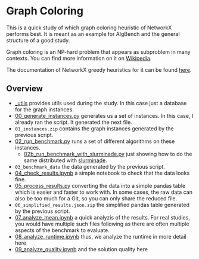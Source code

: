 # Graph Coloring

This is a quick study of which graph coloring heuristic of NetworkX performs
best. It is meant as an example for AlgBench and the general structure of a good
study.

Graph coloring is an NP-hard problem that appears as subproblem in many
contexts. You can find more information on it on
[Wikipedia](https://en.wikipedia.org/wiki/Graph_coloring).

The documentation of NetworkX greedy heuristics for it can be found
[here](https://networkx.org/documentation/stable/reference/algorithms/generated/networkx.algorithms.coloring.greedy_color.html#networkx.algorithms.coloring.greedy_color).

## Overview

- [\_utils](./_utils) provides utils used during the study. In this case just a
  database for the graph instances.
- [00_generate_instances.py](./00_generate_instances.py) generates us a set of
  instances. In this case, I already ran the script. It generated the next file.
- `01_instances.zip` contains the graph instances generated by the previous
  script.
- [02_run_benchmark.py](./02_run_benchmark.py) runs a set of different
  algorithms on these instances.
  - [02b_run_benchmark_with_slurminade.py](./02b_run_benchmark_with_slurminade.py)
    just showing how to do the same distributed with
    [slurminade](https://github.com/d-krupke/slurminade).
- `03_benchmark_data` the data generated by the previous script.
- [04_check_results.ipynb](./04_check_results.ipynb) a simple notebook to check
  that the data looks fine.
- [05_process_results.py](./05_process_results.py) converting the data into a
  simple pandas table which is easier and faster to work with. In some cases,
  the raw data can also be too much for a Git, so you can only share the reduced
  file.
- `06_simplified_results.json.zip` the simplified pandas table generated by the
  previous script.
- [07_analyze_mean.ipynb](./07_analyze_mean.ipynb) a quick analyzis of the
  results. For real studies, you would have multiple such files following as
  there are often multiple aspects of the benchmark to evaluate.
- [08_analyze_runtime.ipynb](./08_analyze_runtime.ipynb) thus, we analyze the
  runtime in more detail here
- [09_analyze_quality.ipynb](./09_analyze_quality.ipynb) and the solution
  quality here
